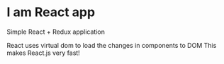# I am React app
Simple React + Redux application

React uses virtual dom to load the changes in components to DOM
This makes React.js very fast!


